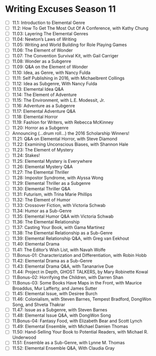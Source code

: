 # Writing Excuses Season 11 

- [ ] 11.1: Introduction to Elemental Genre 
- [ ] 11.2: How To Get The Most Out Of A Conference, with Kathy Chung 
- [ ] 11.03: Layering The Elemental Genres 
- [ ] 11.04: Newton’s Laws of Writing 
- [ ] 11.05: Writing and World Building for Role Playing Games 
- [ ] 11.06: The Element of Wonder 
- [ ] 11.07: The Convention Survival Kit, with Gail Carriger 
- [ ] 11.08: Wonder as a Subgenre 
- [ ] 11.09: Q&A on the Element of Wonder 
- [ ] 11.10: Idea, as Genre, with Nancy Fulda 
- [ ] 11.11: Self Publishing in 2016, with Michaelbrent Collings 
- [ ] 11.12: Idea as Subgenre, With Nancy Fulda 
- [ ] 11.13: Elemental Idea Q&A 
- [ ] 11.14: The Element of Adventure 
- [ ] 11.15: The Environment, with L.E. Modessit, Jr. 
- [ ] 11.16: Adventure as a Subgenre 
- [ ] 11.17: Elemental Adventure Q&A 
- [ ] 11.18: Elemental Horror 
- [ ] 11.19: Fashion for Writers, with Rebecca McKinney 
- [ ] 11.20: Horror as a Subgenre 
- [ ] Announcing (…drum roll…) the 2016 Scholarship Winners! 
- [ ] 11.21: Q&A on Elemental Horror, with Steve Diamond 
- [ ] 11.22: Examining Unconscious Biases, with Shannon Hale 
- [ ] 11.23: The Element of Mystery 
- [ ] 11.24: Stakes! 
- [ ] 11.25: Elemental Mystery is Everywhere 
- [ ] 11.26: Elemental Mystery Q&A 
- [ ] 11.27: The Elemental Thriller 
- [ ] 11.28: Impostor Syndrome, with Alyssa Wong 
- [ ] 11.29: Elemental Thriller as a Subgenre 
- [ ] 11.30: Elemental Thriller Q&A 
- [ ] 11.31: Futurism, with Trina Marie Phillips 
- [ ] 11.32: The Element of Humor 
- [ ] 11.33: Crossover Fiction, with Victoria Schwab 
- [ ] 11.34: Humor as a Sub-Genre 
- [ ] 11.35: Elemental Humor Q&A with Victoria Schwab 
- [ ] 11.36: The Elemental Relationship 
- [ ] 11.37: Casting Your Book, with Gama Martinez 
- [ ] 11.38: The Elemental Relationship as a Sub-Genre 
- [ ] 11.39: Elemental Relationship Q&A, with Greg van Eekhout 
- [ ] 11.40: Elemental Drama 
- [ ] 11.41: The Editor’s Wish List, with Navah Wolfe 
- [ ] 11.Bonus-01: Characterization and Differentiation, with Robin Hobb 
- [ ] 11.42: Elemental Drama as a Sub-Genre 
- [ ] 11.43: Elemental Drama Q&A, with Tananarive Due 
- [ ] 11.44: Project in Depth, GHOST TALKERS, by Mary Robinette Kowal 
- [ ] 11.Bonus-02: Horrifying the Children, with Darren Shan 
- [ ] 11.Bonus-03: Some Books Have Maps in the Front, with Maurice Broaddus, Mur Lafferty, and James Sutter 
- [ ] 11.45: Elemental Issue, with Desiree Burch 
- [ ] 11.46: Colonialism, with Steven Barnes, Tempest Bradford, DongWon Song, and Shveta Thakrar 
- [ ] 11.47: Issue as a Subgenre, with Steven Barnes 
- [ ] 11.48: Elemental Issue Q&A, with DongWon Song 
- [ ] 11.Bonus-04: Fantasy Food, with Elizabeth Bear and Scott Lynch 
- [ ] 11.49: Elemental Ensemble, with Michael Damien Thomas 
- [ ] 11.50: Hand-Selling Your Book to Potential Readers, with Michael R. Underwood 
- [ ] 11.51: Ensemble as a Sub-Genre, with Lynne M. Thomas 
- [ ] 11.52: Elemental Ensemble Q&A, With Claudia Gray 
